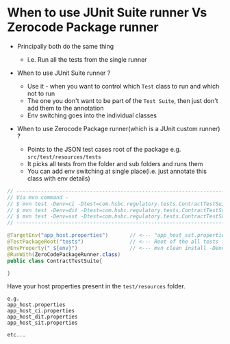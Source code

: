 When to use JUnit Suite runner Vs Zerocode Package runner
===
+ Principally both do the same thing
  + i.e. Run all the tests from the single runner
+ When to use JUnit Suite runner ?
  + Use it - when you want to control which `Test` class to run and which not to run
  + The one you don't want to be part of the `Test Suite`, then just don't add them to the annotation
  + Env switching goes into the individual classes

+ When to use Zerocode Package runner(which is a JUnit custom runner) ?
  + Points to the JSON test cases root of the package e.g. `src/test/resources/tests`
  + It picks all tests from the folder and sub folders and runs them
  + You can add env switching at single place(i.e. just annotate this class with env details)

```java
// ------------------------------------------------------------------------
// Via mvn command -
// $ mvn test -Denv=ci -Dtest=com.hsbc.regulatory.tests.ContractTestSuite
// $ mvn test -Denv=dit -Dtest=com.hsbc.regulatory.tests.ContractTestSuite
// $ mvn test -Denv=sst -Dtest=com.hsbc.regulatory.tests.ContractTestSuite
// ------------------------------------------------------------------------

@TargetEnv("app_host.properties")       // <--- "app_host_sst.properties" if running against 'sst'
@TestPackageRoot("tests")               // <--- Root of the all tests folder in the test/resources
@EnvProperty("_${env}")                 // <--- mvn clean install -Denv=ci1 or -Denv=sst1
@RunWith(ZeroCodePackageRunner.class)
public class ContractTestSuite{

}
```

Have your host properties present in the `test/resources` folder.
```
e.g.
app_host.properties
app_host_ci.properties
app_host_dit.properties
app_host_sit.properties

etc...
```